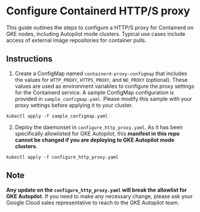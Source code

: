 # Configure Containerd HTTP/S proxy

This guide outlines the steps to configure a HTTP/S proxy for Containerd on GKE nodes, including Autopilot mode clusters. Typical use cases include access of external image repositories for container pulls.

## Instructions

1. Create a ConfigMap named `containerd-proxy-configmap` that includes the values for `HTTP_PROXY`, `HTTPS_PROXY`, and `NO_PROXY` (optional). These values are used as environment variables to configure the proxy settings for the Containerd service. A sample ConfigMap configuration is provided in `sample_configmap.yaml`. Please modify this sample with your proxy settings before applying it to your cluster.

```kubectl apply -f sample_configmap.yaml```

2. Deploy the daemonset in `configure_http_proxy.yaml`. As it has been specifically allowlisted for GKE Autopilot, this **manifest in this repo cannot be changed if you are deploying to GKE Autopilot mode clusters**.

```kubectl apply -f configure_http_proxy.yaml```

## Note
**Any update on the `configure_http_proxy.yaml` will break the allowlist for GKE Autopilot**. If you need to make any necessary change, please ask your Google Cloud sales representative to reach to the GKE Autopilot team.
